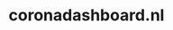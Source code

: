 ---
layout: post
title:  "coronadashboard.nl"
internal_url:  "/data/coronadashboard.nl.html"
categories: dutchgov
---